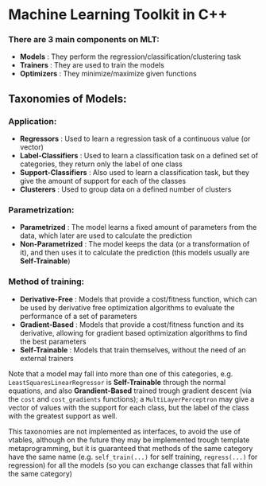 Machine Learning Toolkit in C++
=============

### There are 3 main components on MLT:

- **Models** : They perform the regression/classification/clustering task
- **Trainers** : They are used to train the models
- **Optimizers** : They minimize/maximize given functions

## Taxonomies of Models:
### Application:
- **Regressors** : Used to learn a regression task of a continuous value (or vector)
- **Label-Classifiers** : Used to learn a classification task on a defined set of categories, they return only the label of one class
- **Support-Classifiers** : Also used to learn a classification task, but they give the amount of support for each of the classes
- **Clusterers** : Used to group data on a defined number of clusters

### Parametrization:
- **Parametrized** : The model learns a fixed amount of parameters from the data, which later are used to calculate the prediction
- **Non-Parametrized** : The model keeps the data (or a transformation of it), and then uses it to calculate the prediction (this models usually are **Self-Trainable**)

### Method of training:
- **Derivative-Free** : Models that provide a cost/fitness function, which can be used by derivative free optimization algorithms to evaluate the performance of a set of parameters
- **Gradient-Based** : Models that provide a cost/fitness function and its derivative, allowing for gradient based optimization algorithms to find the best parameters
- **Self-Trainable** : Models that train themselves, without the need of an external trainers

Note that a model may fall into more than one of this categories, e.g. `LeastSquaresLinearRegressor` is **Self-Trainable** through the normal equations, and also **Grandient-Based** trained trough gradient descent (via the `cost` and `cost_gradients` functions); a `MultiLayerPerceptron` may give a vector of values with the support for each class, but the label of the class with the greatest support as well.

This taxonomies are not implemented as interfaces, to avoid the use of vtables, although on the future they may be implemented trough template metaprogramming, but it is guaranteed that methods of the same category have the same name (e.g. `self_train(...)` for self training, `regress(...)` for regression) for all the models (so you can exchange classes that fall within the same category)